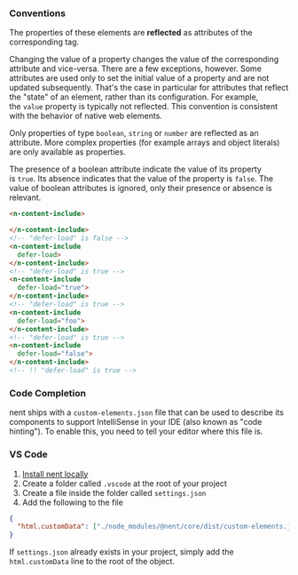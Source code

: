 ### Conventions

The properties of these elements are **reflected** as attributes of the corresponding tag.

Changing the value of a property changes the value of the corresponding attribute and vice-versa. There are a few exceptions, however. Some attributes are used only to set the initial value of a property and are not updated subsequently. That's the case in particular for attributes that reflect the "state" of an element, rather than its configuration. For example, the `value` property is typically not reflected. This convention is consistent with the behavior of native web elements.

Only properties of type `boolean`, `string` or `number` are reflected as an attribute. More complex properties (for example arrays and object literals) are only available as properties.

The presence of a boolean attribute indicate the value of its property is `true`. Its absence indicates that the value of the property is `false`. The value of boolean attributes is ignored, only their presence or absence is relevant.

```html
<n-content-include>

</n-content-include>
<!-- "defer-load" is false -->
<n-content-include 
  defer-load>
</n-content-include>
<!-- "defer-load" is true -->
<n-content-include 
  defer-load="true">
</n-content-include>
<!-- "defer-load" is true -->
<n-content-include 
  defer-load="foo">
</n-content-include>
<!-- "defer-load" is true -->
<n-content-include 
  defer-load="false">
</n-content-include>
<!-- !! "defer-load" is true -->
```

### Code Completion

nent ships with a `custom-elements.json` file that can be used to describe its components to support IntelliSense in your IDE (also known as "code hinting"). To enable this, you need to tell your editor where this file is.

### VS Code

1. [Install nent locally](/start/npm)
2. Create a folder called `.vscode` at the root of your project
3. Create a file inside the folder called `settings.json`
4. Add the following to the file

```json
{
  "html.customData": ["./node_modules/@nent/core/dist/custom-elements.json"]
}
```

If `settings.json` already exists in your project, simply add the `html.customData` line to the root of the object.
